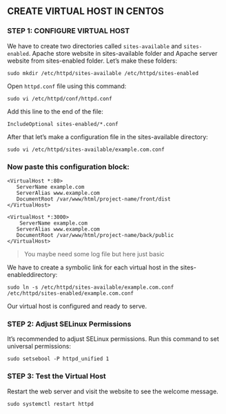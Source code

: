 ## CREATE VIRTUAL HOST IN CENTOS

### STEP 1: CONFIGURE VIRTUAL HOST 
We have to create two directories called <code>sites-available</code> and <code>sites-enabled</code>. Apache store website in sites-available folder and Apache server website from sites-enabled folder. Let’s make these folders:

```
sudo mkdir /etc/httpd/sites-available /etc/httpd/sites-enabled
```
Open <code>httpd.conf</code> file using this command:

```
sudo vi /etc/httpd/conf/httpd.conf
```
Add this line to the end of the file:
```
IncludeOptional sites-enabled/*.conf
```
After that let’s make a configuration file in the sites-available directory:
```
sudo vi /etc/httpd/sites-available/example.com.conf
```
### Now paste this configuration block:
```
<VirtualHost *:80>
   ServerName example.com
   ServerAlias www.example.com
   DocumentRoot /var/www/html/project-name/front/dist
</VirtualHost>

<VirtualHost *:3000>
    ServerName example.com
   ServerAlias www.example.com
   DocumentRoot /var/www/html/project-name/back/public
</VirtualHost>

```
> You maybe need some log file but here just basic

We have to create a symbolic link for each virtual host in the sites-enableddirectory:

```
sudo ln -s /etc/httpd/sites-available/example.com.conf /etc/httpd/sites-enabled/example.com.conf
```
Our virtual host is configured and ready to serve.

### STEP 2: Adjust SELinux Permissions

It’s recommended to adjust SELinux permissions. Run this command to set universal permissions:

```
sudo setsebool -P httpd_unified 1
```

### STEP 3: Test the Virtual Host

Restart the web server and visit the website to see the welcome message.

```
sudo systemctl restart httpd
```